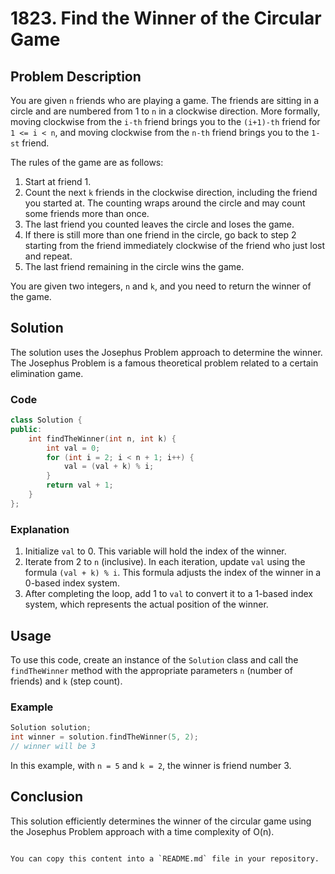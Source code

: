 

# 1823. Find the Winner of the Circular Game

## Problem Description

You are given `n` friends who are playing a game. The friends are sitting in a circle and are numbered from 1 to `n` in a clockwise direction. More formally, moving clockwise from the `i-th` friend brings you to the `(i+1)-th` friend for `1 <= i < n`, and moving clockwise from the `n-th` friend brings you to the `1-st` friend.

The rules of the game are as follows:

1. Start at friend 1.
2. Count the next `k` friends in the clockwise direction, including the friend you started at. The counting wraps around the circle and may count some friends more than once.
3. The last friend you counted leaves the circle and loses the game.
4. If there is still more than one friend in the circle, go back to step 2 starting from the friend immediately clockwise of the friend who just lost and repeat.
5. The last friend remaining in the circle wins the game.

You are given two integers, `n` and `k`, and you need to return the winner of the game.

## Solution

The solution uses the Josephus Problem approach to determine the winner. The Josephus Problem is a famous theoretical problem related to a certain elimination game.

### Code

```cpp
class Solution {
public:
    int findTheWinner(int n, int k) {
        int val = 0;
        for (int i = 2; i < n + 1; i++) {
            val = (val + k) % i;
        }
        return val + 1;
    }
};
```

### Explanation

1. Initialize `val` to 0. This variable will hold the index of the winner.
2. Iterate from 2 to `n` (inclusive). In each iteration, update `val` using the formula `(val + k) % i`. This formula adjusts the index of the winner in a 0-based index system.
3. After completing the loop, add 1 to `val` to convert it to a 1-based index system, which represents the actual position of the winner.

## Usage

To use this code, create an instance of the `Solution` class and call the `findTheWinner` method with the appropriate parameters `n` (number of friends) and `k` (step count).

### Example

```cpp
Solution solution;
int winner = solution.findTheWinner(5, 2);
// winner will be 3
```

In this example, with `n = 5` and `k = 2`, the winner is friend number 3.

## Conclusion

This solution efficiently determines the winner of the circular game using the Josephus Problem approach with a time complexity of O(n).
```

You can copy this content into a `README.md` file in your repository.
